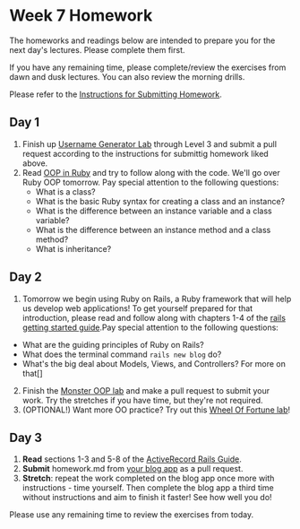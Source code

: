# Week 7 Homework

The homeworks and readings below are intended to prepare you for the next day's lectures. Please complete them first.

If you have any remaining time, please complete/review the exercises from dawn and dusk lectures. You can also review the morning drills.

Please refer to the [Instructions for Submitting Homework](/how-to/homework-submission.md).


## Day 1


1. Finish up [Username Generator Lab](https://github.com/sf-wdi-27-28/username_generator) through Level 3 and submit a pull request according to the instructions for submittig homework liked above.
1. Read [OOP in Ruby](https://github.com/SF-WDI-LABS/shared_modules/tree/master/04-ruby-rails/ruby-oop/27/oop-reading.md) and try to follow along with the code.  We'll go over Ruby OOP tomorrow.  Pay special attention to the following questions:
   - What is a class?
   - What is the basic Ruby syntax for creating a class and an instance?
   - What is the difference between an instance variable and a class variable?
   - What is the difference between an instance method and a class method?
   - What is inheritance?


## Day 2

1. Tomorrow we begin using Ruby on Rails, a Ruby framework that will help us develop web applications! To get yourself prepared for that introduction, please read and follow along with chapters 1-4 of the [rails getting started guide](http://guides.rubyonrails.org/getting_started.html).Pay special attention to the following questions:
  * What are the guiding principles of Ruby on Rails?
  * What does the terminal command `rails new blog` do?
  * What's the big deal about Models, Views, and Controllers? For more on that[]


2. Finish the [Monster OOP lab](https://github.com/sf-wdi-27-28/monster-oop) and make a pull request to submit your work. Try the stretches if you have time, but they're not required.
3. (OPTIONAL!) Want more OO practice? Try out this [Wheel Of Fortune lab](https://github.com/sf-wdi-27-28/wheel_of_fortune)!




## Day 3

1. **Read** sections 1-3 and 5-8 of the [ActiveRecord Rails Guide](http://guides.rubyonrails.org/active_record_basics.html).
2. **Submit** homework.md from [your blog app](https://github.com/sf-wdi-27-28/rails_simple_blog) as a pull request.
3. **Stretch**: repeat the work completed on the blog app once more with instructions - time yourself. Then complete the blog app a third time without instructions and aim to finish it faster! See how well you do!

Please use any remaining time to review the exercises from today.

<!--
## Day 4

1. Reading
2. Friday Review Prep
    - Complete the [Week 1 Self-Assessment](#PENDING) and identify 2 topics you want to review tomorrow
    - Ask and/or upvote 3 questions on QuestionCookie: http://www.questioncookie.com/wdi-27-28-w7-review

Please use any remaining time to complete and review the exercises from dawn & dusk.
-->

<!--
## Day 5 - Weekend Homework

1. Reading
2. Weekend Lab

Please use any remaining time to review exercises/drills from the week! And don't forget to sleep!
-->
